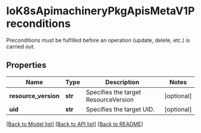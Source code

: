 # IoK8sApimachineryPkgApisMetaV1Preconditions

Preconditions must be fulfilled before an operation (update, delete, etc.) is carried out.
## Properties
Name | Type | Description | Notes
------------ | ------------- | ------------- | -------------
**resource_version** | **str** | Specifies the target ResourceVersion | [optional] 
**uid** | **str** | Specifies the target UID. | [optional] 

[[Back to Model list]](../README.md#documentation-for-models) [[Back to API list]](../README.md#documentation-for-api-endpoints) [[Back to README]](../README.md)


